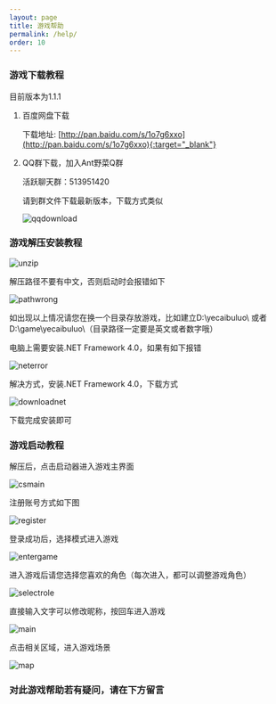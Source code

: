 ```yaml
---
layout: page
title: 游戏帮助
permalink: /help/
order: 10
---
```


### 游戏下载教程

目前版本为1.1.1

1. 百度网盘下载

	下载地址: [http://pan.baidu.com/s/1o7g6xxo](http://pan.baidu.com/s/1o7g6xxo){:target="_blank"}

2. QQ群下载，加入Ant野菜Q群

	活跃聊天群：513951420

	请到群文件下载最新版本，下载方式类似

	![qqdownload](http://yecai-blog.bj.bcebos.com/images/help/qqdownload.png)

### 游戏解压安装教程

![unzip](http://yecai-blog.bj.bcebos.com/images/help/unzip.png)

解压路径不要有中文，否则启动时会报错如下

![pathwrong](http://yecai-blog.bj.bcebos.com/images/help/pathwrong.png)

如出现以上情况请您在换一个目录存放游戏，比如建立D:\yecaibuluo\ 或者 D:\game\yecaibuluo\（目录路径一定要是英文或者数字哦）

电脑上需要安装.NET Framework 4.0，如果有如下报错

![neterror](http://yecai-blog.bj.bcebos.com/images/help/neterror.png)

解决方式，安装.NET Framework 4.0，下载方式

![downloadnet](http://yecai-blog.bj.bcebos.com/images/help/downloadnet.png)

下载完成安装即可

### 游戏启动教程

解压后，点击启动器进入游戏主界面

![csmain](http://yecai-blog.bj.bcebos.com/images/help/csmain.png)

注册账号方式如下图

![register](http://yecai-blog.bj.bcebos.com/images/help/register.png)

登录成功后，选择模式进入游戏

![entergame](http://yecai-blog.bj.bcebos.com/images/help/entergame.png)

进入游戏后请您选择您喜欢的角色（每次进入，都可以调整游戏角色）

![selectrole](http://yecai-blog.bj.bcebos.com/images/help/selectrole.png)

直接输入文字可以修改昵称，按回车进入游戏

![main](http://yecai-blog.bj.bcebos.com/images/help/main.png)

点击相关区域，进入游戏场景

![map](http://yecai-blog.bj.bcebos.com/images/help/map.png)


### 对此游戏帮助若有疑问，请在下方留言


